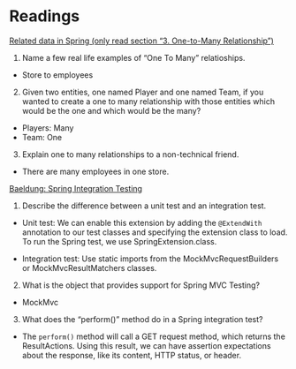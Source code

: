 # Readings

[Related data in Spring (only read section “3. One-to-Many Relationship”)](https://www.baeldung.com/spring-data-rest-relationships)

1. Name a few real life examples of “One To Many” relatioships.

- Store to employees

2. Given two entities, one named Player and one named Team, if you wanted to create a one to many relationship with those entities which would be the one and which would be the many?

- Players: Many
- Team: One

3. Explain one to many relationships to a non-technical friend.

- There are many employees in one store.

[Baeldung: Spring Integration Testing](https://www.baeldung.com/integration-testing-in-spring)

1. Describe the difference between a unit test and an integration test.

- Unit test: We can enable this extension by adding the ```@ExtendWith``` annotation to our test classes and specifying the extension class to load. To run the Spring test, we use SpringExtension.class. 

- Integration test: Use static imports from the MockMvcRequestBuilders or MockMvcResultMatchers classes.
 

2. What is the object that provides support for Spring MVC Testing?

- MockMvc

3. What does the “perform()” method do in a Spring integration test?

- The ```perform()``` method will call a GET request method, which returns the ResultActions. Using this result, we can have assertion expectations about the response, like its content, HTTP status, or header.